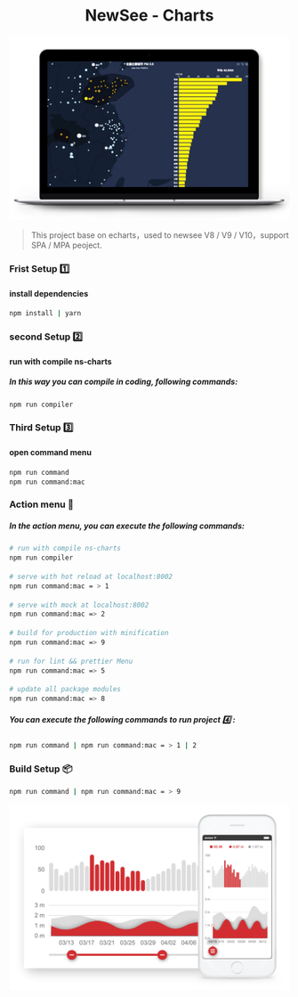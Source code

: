 <div align="center">
  <h1>NewSee - Charts</h1>
  <img width="600" src="https://github.com/Newsee-Frontend/ns-charts/blob/master/md/charts-pc.png?raw=true">
</div>

> This project base on echarts，used to newsee V8 /  V9 / V10，support SPA / MPA peoject.

### Frist  Setup :one:
####  install dependencies
``` bash
npm install | yarn
```

### second  Setup :two:
####  run with compile ns-charts
#####  In this way you can compile in coding, following commands:
``` bash
npm run compiler
```

### Third  Setup :three:
#### open command menu
``` bash
npm run command
npm run command:mac
```

### Action menu :book:
#####  In the action menu, you can execute the following commands:

``` bash
# run with compile ns-charts
npm run compiler

# serve with hot reload at localhost:8002
npm run command:mac = > 1

# serve with mock at localhost:8002
npm run command:mac => 2

# build for production with minification
npm run command:mac => 9

# run for lint && prettier Menu
npm run command:mac => 5

# update all package modules
npm run command:mac => 8

```
#####  You can execute the following commands to run project :four: :
``` bash
npm run command | npm run command:mac = > 1 | 2
```
###  Build  Setup :package:
``` bash
npm run command | npm run command:mac = > 9
```
<div align="center">
  <img width="600" src="https://github.com/Newsee-Frontend/ns-charts/blob/master/md/charts-mobile.png?raw=true">
</div>
